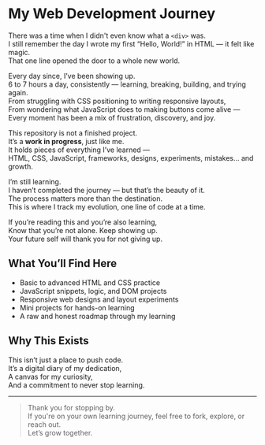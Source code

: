 # My Web Development Journey

There was a time when I didn't even know what a `<div>` was.  
I still remember the day I wrote my first “Hello, World!” in HTML — it felt like magic.  
That one line opened the door to a whole new world.

Every day since, I’ve been showing up.  
6 to 7 hours a day, consistently — learning, breaking, building, and trying again.  
From struggling with CSS positioning to writing responsive layouts,  
From wondering what JavaScript does to making buttons come alive —  
Every moment has been a mix of frustration, discovery, and joy.

This repository is not a finished project.  
It’s a **work in progress**, just like me.  
It holds pieces of everything I’ve learned —  
HTML, CSS, JavaScript, frameworks, designs, experiments, mistakes… and growth.

I’m still learning.  
I haven’t completed the journey — but that’s the beauty of it.  
The process matters more than the destination.  
This is where I track my evolution, one line of code at a time.

If you’re reading this and you’re also learning,  
Know that you’re not alone. Keep showing up.  
Your future self will thank you for not giving up.

## What You’ll Find Here

- Basic to advanced HTML and CSS practice  
- JavaScript snippets, logic, and DOM projects  
- Responsive web designs and layout experiments  
- Mini projects for hands-on learning  
- A raw and honest roadmap through my learning

## Why This Exists

This isn’t just a place to push code.  
It’s a digital diary of my dedication,  
A canvas for my curiosity,  
And a commitment to never stop learning.

---

> Thank you for stopping by.  
> If you're on your own learning journey, feel free to fork, explore, or reach out.  
> Let’s grow together.

